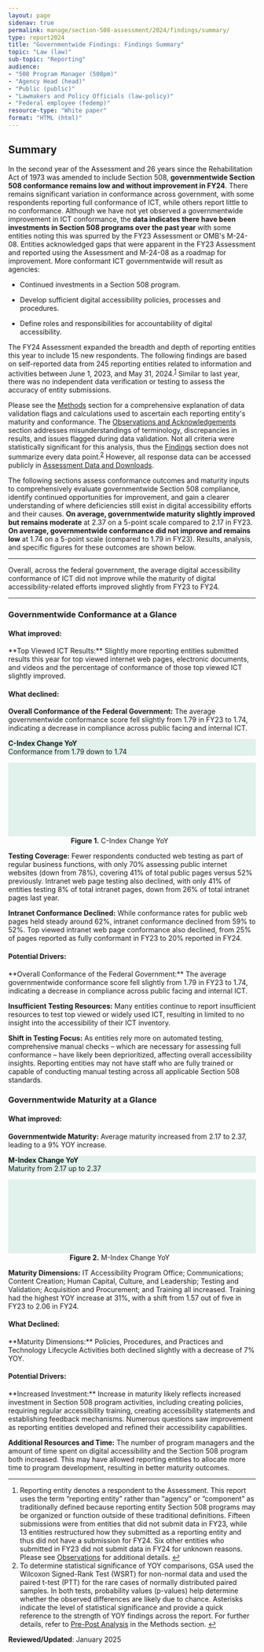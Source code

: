 ```yaml
---
layout: page
sidenav: true
permalink: manage/section-508-assessment/2024/findings/summary/
type: report2024
title: "Governmentwide Findings: Findings Summary"
topic: "Law (law)"
sub-topic: "Reporting"
audience:
- "508 Program Manager (508pm)"
- "Agency Head (head)"
- "Public (public)"
- "Lawmakers and Policy Officials (law-policy)"
- "Federal employee (fedemp)"
resource-type: "White paper"
format: "HTML (html)"
---
```

## Summary
In the second year of the Assessment and 26 years since the Rehabilitation Act of 1973 was amended to include Section 508, **governmentwide Section 508 conformance remains low and without improvement in FY24**. There remains significant variation in conformance across government, with some respondents reporting full conformance of ICT, while others report little to no conformance. Although we have not yet observed a governmentwide improvement in ICT conformance, the **data indicates there have been investments in Section 508 programs over the past year** with some entities noting this was spurred by the FY23 Assessment or OMB's M-24-08. Entities acknowledged gaps that were apparent in the FY23 Assessment and reported using the Assessment and M-24-08 as a roadmap for improvement. More conformant ICT governmentwide will result as agencies:

* Continued investments in a Section 508 program.

* Develop sufficient digital accessibility policies, processes and procedures.

* Define roles and responsibilities for accountability of digital accessibility. 

The FY24 Assessment expanded the breadth and depth of reporting entities this year to include 15 new respondents. The following findings are based on self-reported data from 245 reporting entities related to information and activities between June 1, 2023, and May 31, 2024.<sup><a href="#fn1" id="fr1">1</a></sup> Similar to last year, there was no independent data verification or testing to assess the accuracy of entity submissions.

Please see the [Methods]({{site.baseurl}}/manage/section-508-assessment/2024/appendix-b-methods/) section for a comprehensive explanation of data validation flags and calculations used to ascertain each reporting entity's maturity and conformance. The [Observations and Acknowledgements]({{site.baseurl}}/manage/section-508-assessment/2024/observations/) section addresses misunderstandings of terminology, discrepancies in results, and issues flagged during data validation. Not all criteria were statistically significant for this analysis, thus the [Findings]() section does not summarize every data point.<sup><a href="#fn2" id="fr2">2</a></sup> However, all response data can be accessed publicly in [Assessment Data and Downloads]({{site.baseurl}}/manage/section-508-assessment/2024/assessment-data-downloads/).

The following sections assess conformance outcomes and maturity inputs to comprehensively evaluate governmentwide Section 508 compliance, identify continued opportunities for improvement, and gain a clearer understanding of where deficiencies still exist in digital accessibility efforts and their causes. **On average, governmentwide maturity slightly improved but remains moderate** at 2.37 on a 5-point scale compared to 2.17 in FY23. **On average, governmentwide conformance did not improve and remains low** at 1.74 on a 5-point scale (compared to 1.79 in FY23). Results, analysis, and specific figures for these outcomes are shown below. 

<hr class="breaker-bar-green">
Overall, across the federal government, the average digital accessibility conformance of ICT did not improve while the maturity of digital accessibility-related efforts improved slightly from FY23 to FY24.
<hr class="breaker-bar-green">

### Governmentwide Conformance at a Glance
<h4 id="c-what-improved">What improved:</h4>
**Top Viewed ICT Results:** Slightly more reporting entities submitted results this year for top viewed internet web pages, electronic documents, and videos and the percentage of conformance of those top viewed ICT slightly improved.

<h4 id="c-what-declined">What declined:</h4>
<div class="grid-row">
    <div class="desktop:grid-col-6 tablet:grid-col-6 mobile-lg-12">
      <strong>Overall Conformance of the Federal Government:</strong>
      The average governmentwide conformance score fell slightly from 1.79 in FY23 to 1.74, indicating a decrease in compliance across public facing and internal ICT.
    </div>
    <div class="desktop:grid-col-6 tablet:grid-col-6 mobile-lg-12 padding-left-2">
        <!-- BEGIN CALLOUT -->      
        <div class="callout-box-changes grid-row flex-no-wrap" style="border-bottom-color: #538100;">
          <div class="center-middle">
            <div class="spot-div">
              <div class="spot-text" style="background-size: 70px; background-color:#FFF; background-image: url('{{site.baseurl}}/assets/images/icon-checklist-2.png');"></div>
            </div>
          </div>
          <div class="tablet:grid-col center-left text-div" style="background-color:#E0F2EB;">
            <p><strong>C-Index Change YoY</strong><br>
            Conformance from 1.79 down to 1.74</p>
          </div>
          <div class="tablet:grid-col center-middle radius-right-lg arrow-div" style="background-color:#E0F2EB; color:#538100;">
            <svg class="usa-icon" aria-hidden="true" focusable="false" role="img"><use xlink:href="{{site.baseurl}}/assets/img/sprite.svg#arrow_downward"></use></svg>
          </div>
        </div>
        <!-- END CALLOUT -->
        <div class="font-mono-3xs margin-x-auto auto" style="max-width: 90%; text-align: center;"><span id="figure-1"><strong>Figure 1.</strong> C-Index Change YoY</span>
        </div>
    </div>
</div>

**Testing Coverage:** Fewer respondents conducted web testing as part of regular business functions, with only 70% assessing public internet websites (down from 78%), covering 41% of total public pages versus 52% previously. Intranet web page testing also declined, with only 41% of entities testing 8% of total intranet pages, down from 26% of total intranet pages last year.

**Intranet Conformance Declined:** While conformance rates for public web pages held steady around 62%, intranet conformance declined from 59% to 52%. Top viewed intranet web page conformance also declined, from 25% of pages reported as fully conformant in FY23 to 20% reported in FY24.

<h4 id="c-potential-drivers">Potential Drivers:</h4>
**Overall Conformance of the Federal Government:** The average governmentwide conformance score fell slightly from 1.79 in FY23 to 1.74, indicating a decrease in compliance across public facing and internal ICT.

**Insufficient Testing Resources:** Many entities continue to report insufficient resources to test top viewed or widely used ICT, resulting in limited to no insight into the accessibility of their ICT inventory.

**Shift in Testing Focus:** As entities rely more on automated testing, comprehensive manual checks – which are necessary for assessing full conformance – have likely been deprioritized, affecting overall accessibility insights. Reporting entities may not have staff who are fully trained or capable of conducting manual testing across all applicable Section 508 standards.

### Governmentwide Maturity at a Glance
<div class="grid-row">
    <div class="desktop:grid-col-6 tablet:grid-col-6 mobile-lg-12">
      <h4 id="m-what-improved">What improved:</h4>
      <strong>Governmentwide Maturity:</strong> Average maturity increased from 2.17 to 2.37, leading to a 9% YOY increase.
    </div>
    <div class="desktop:grid-col-6 tablet:grid-col-6 mobile-lg-12 padding-left-2">
        <!-- BEGIN CALLOUT -->          
        <div class="callout-box-changes grid-row flex-no-wrap" style="border-bottom-color: #538100;">
          <div class="center-middle">
            <div class="spot-div">
              <div class="spot-text" style="background-size: 70px; background-color:#FFF; background-image: url('{{site.baseurl}}/assets/images/icon-timer-2.png');"></div>
            </div>
          </div>
          <div class="tablet:grid-col center-left text-div" style="background-color:#E0F2EB;">
            <p><strong>M-Index Change YoY</strong><br>
            Maturity from 2.17 up to 2.37</p>
          </div>
          <div class="tablet:grid-col center-middle radius-right-lg arrow-div" style="background-color:#E0F2EB; color:#538100;">
            <svg class="usa-icon" aria-hidden="true" focusable="false" role="img"><use xlink:href="{{site.baseurl}}/assets/img/sprite.svg#arrow_upward"></use></svg>
          </div>
        </div>
        <!-- END CALLOUT -->
        <div class="font-mono-3xs margin-x-auto auto" style="max-width: 90%; text-align: center;"><span id="figure-2"><strong>Figure 2.</strong> M-Index Change YoY</span>
        </div>
    </div>
</div>

**Maturity Dimensions:** IT Accessibility Program Office; Communications; Content Creation; Human Capital, Culture, and Leadership; Testing and Validation; Acquisition and Procurement; and Training all increased. Training had the highest YOY increase at 31%, with a shift from 1.57 out of five in FY23 to 2.06 in FY24.

<h4 id="m-what-declined">What Declined:</h4>
**Maturity Dimensions:** Policies, Procedures, and Practices and Technology Lifecycle Activities both declined slightly with a decrease of 7% YOY.

<h4 id="m-potential-drivers">Potential Drivers:</h4>
**Increased Investment:** Increase in maturity likely reflects increased investment in Section 508 program activities, including creating policies, requiring regular accessibility training, creating accessibility statements and establishing feedback mechanisms. Numerous questions saw improvement as reporting entities developed and refined their accessibility capabilities.

**Additional Resources and Time:** The number of program managers and the amount of time spent on digital accessibility and the Section 508 program both increased. This may have allowed reporting entities to allocate more time to program development, resulting in better maturity outcomes.

<hr class="breaker-bar-green">

<div>
    <h2 style="position: absolute; clip: rect(0 0 0 0); visibility: hidden; opacity: 0;" id="footnote-label">Footnotes</h2>
    <ol start="1">
        <li id="fn1">Reporting entity denotes a respondent to the Assessment. This report uses the term “reporting entity” rather than “agency” or “component” as traditionally defined because reporting entity Section 508 programs may be organized or function outside of these traditional definitions. Fifteen submissions were from entities that did not submit data in FY23, while 13 entities restructured how they submitted as a reporting entity and thus did not have a submission for FY24. Six other entities who submitted in FY23 did not submit data in FY24 for unknown reasons. Please see <a href="{{site.baseurl}}/manage/section-508-assessment/2024/observations/">Observations</a> for additional details. <a href="#fr1" aria-label="Back to content">↩</a></li>
        <li id="fn2"> To determine statistical significance of YOY comparisons, GSA used the Wilcoxon Signed-Rank Test (WSRT) for non-normal data and used the paired t-test (PTT) for the rare cases of normally distributed paired samples. In both tests, probability values (p-values) help determine whether the observed differences are likely due to chance. Asterisks indicate the level of statistical significance and provide a quick reference to the strength of YOY findings across the report. For further details, refer to <a href="{{site.baseurl}}/manage/section-508-assessment/2024/appendix-b-methods/#pre-post-analysis">Pre-Post Analysis</a> in the Methods section. <a href="#fr2" aria-label="Back to content">↩</a></li>
    </ol>
</div>

**Reviewed/Updated**: January 2025